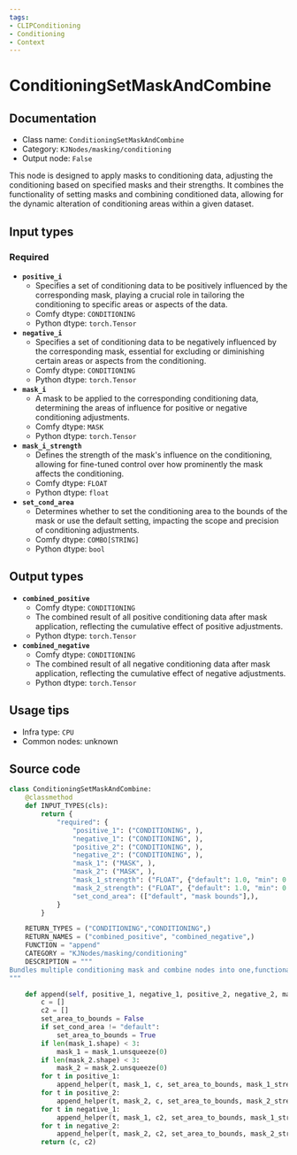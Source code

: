 ```yaml
---
tags:
- CLIPConditioning
- Conditioning
- Context
---
```


# ConditioningSetMaskAndCombine
## Documentation
- Class name: `ConditioningSetMaskAndCombine`
- Category: `KJNodes/masking/conditioning`
- Output node: `False`

This node is designed to apply masks to conditioning data, adjusting the conditioning based on specified masks and their strengths. It combines the functionality of setting masks and combining conditioned data, allowing for the dynamic alteration of conditioning areas within a given dataset.
## Input types
### Required
- **`positive_i`**
    - Specifies a set of conditioning data to be positively influenced by the corresponding mask, playing a crucial role in tailoring the conditioning to specific areas or aspects of the data.
    - Comfy dtype: `CONDITIONING`
    - Python dtype: `torch.Tensor`
- **`negative_i`**
    - Specifies a set of conditioning data to be negatively influenced by the corresponding mask, essential for excluding or diminishing certain areas or aspects from the conditioning.
    - Comfy dtype: `CONDITIONING`
    - Python dtype: `torch.Tensor`
- **`mask_i`**
    - A mask to be applied to the corresponding conditioning data, determining the areas of influence for positive or negative conditioning adjustments.
    - Comfy dtype: `MASK`
    - Python dtype: `torch.Tensor`
- **`mask_i_strength`**
    - Defines the strength of the mask's influence on the conditioning, allowing for fine-tuned control over how prominently the mask affects the conditioning.
    - Comfy dtype: `FLOAT`
    - Python dtype: `float`
- **`set_cond_area`**
    - Determines whether to set the conditioning area to the bounds of the mask or use the default setting, impacting the scope and precision of conditioning adjustments.
    - Comfy dtype: `COMBO[STRING]`
    - Python dtype: `bool`
## Output types
- **`combined_positive`**
    - Comfy dtype: `CONDITIONING`
    - The combined result of all positive conditioning data after mask application, reflecting the cumulative effect of positive adjustments.
    - Python dtype: `torch.Tensor`
- **`combined_negative`**
    - Comfy dtype: `CONDITIONING`
    - The combined result of all negative conditioning data after mask application, reflecting the cumulative effect of negative adjustments.
    - Python dtype: `torch.Tensor`
## Usage tips
- Infra type: `CPU`
- Common nodes: unknown


## Source code
```python
class ConditioningSetMaskAndCombine:
    @classmethod
    def INPUT_TYPES(cls):
        return {
            "required": {
                "positive_1": ("CONDITIONING", ),
                "negative_1": ("CONDITIONING", ),
                "positive_2": ("CONDITIONING", ),
                "negative_2": ("CONDITIONING", ),
                "mask_1": ("MASK", ),
                "mask_2": ("MASK", ),
                "mask_1_strength": ("FLOAT", {"default": 1.0, "min": 0.0, "max": 10.0, "step": 0.01}),
                "mask_2_strength": ("FLOAT", {"default": 1.0, "min": 0.0, "max": 10.0, "step": 0.01}),
                "set_cond_area": (["default", "mask bounds"],),
            }
        }

    RETURN_TYPES = ("CONDITIONING","CONDITIONING",)
    RETURN_NAMES = ("combined_positive", "combined_negative",)
    FUNCTION = "append"
    CATEGORY = "KJNodes/masking/conditioning"
    DESCRIPTION = """
Bundles multiple conditioning mask and combine nodes into one,functionality is identical to ComfyUI native nodes
"""

    def append(self, positive_1, negative_1, positive_2, negative_2, mask_1, mask_2, set_cond_area, mask_1_strength, mask_2_strength):
        c = []
        c2 = []
        set_area_to_bounds = False
        if set_cond_area != "default":
            set_area_to_bounds = True
        if len(mask_1.shape) < 3:
            mask_1 = mask_1.unsqueeze(0)
        if len(mask_2.shape) < 3:
            mask_2 = mask_2.unsqueeze(0)
        for t in positive_1:
            append_helper(t, mask_1, c, set_area_to_bounds, mask_1_strength)
        for t in positive_2:
            append_helper(t, mask_2, c, set_area_to_bounds, mask_2_strength)
        for t in negative_1:
            append_helper(t, mask_1, c2, set_area_to_bounds, mask_1_strength)
        for t in negative_2:
            append_helper(t, mask_2, c2, set_area_to_bounds, mask_2_strength)
        return (c, c2)

```

